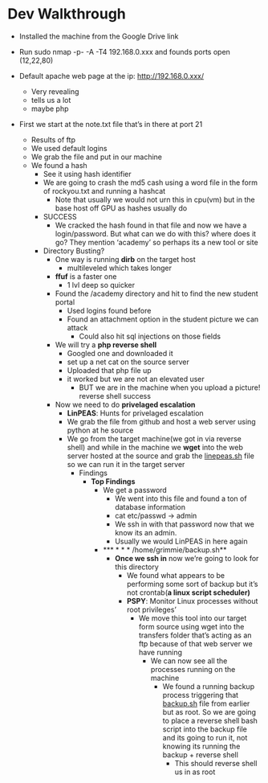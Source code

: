 #  Dev Walkthrough

- Installed the machine from the Google Drive link
- Run sudo nmap -p- -A -T4 192.168.0.xxx and founds ports open (12,22,80)

- Default apache web page at the ip: http://192.168.0.xxx/
    - Very revealing
    - tells us a lot
    - maybe php
- First we start at the note.txt file that’s in there  at port 21
    - Results of ftp
    - We used default logins
    - We grab the file and put in our machine
    - We found a hash
        - See it using hash identifier
        - We are going to crash the md5 cash using a word file in the form of rockyou.txt and running a hashcat
            - Note that usually we would not urn this in cpu(vm) but in the base host off GPU as hashes usually do
        - SUCCESS
            - We cracked the hash found in that file and now we have a login/password. But what can we do with this? where does it go? They mention ‘academy’ so perhaps its a new tool or site
        - Directory Busting?
            - One way is running **dirb** on the target host
                - multileveled which takes longer
            - **ffuf** is a faster one
                - 1 lvl deep so quicker
            - Found the /academy directory and hit to find the new student portal
                - Used logins found before
                - Found an attachment option in the student picture we can attack
                    - Could also hit sql injections on those fields
            - We will try a **php reverse shell**
                - Googled one and downloaded it
                - set up a net cat on the source server
                - Uploaded that php file up
                - it worked but we are not an elevated user
                    - BUT we are in the machine when you upload a picture! reverse shell success
            - Now we need to do **privelaged escalation**
                - **LinPEAS**: Hunts for privelaged escalation
                - We grab the file from github and host a web server using python at he source
                - We go from the target machine(we got in via reverse shell) and while in the machine  we **wget** into the web server hosted at the source  and grab the [linepeas.sh](http://linepeas.sh) file so we can run it in the target  server
                    - Findings
                        - **Top Findings**
                            - We get a password
                                - We went into this file and found a ton of database information
                                - cat etc/passwd -> admin 
                                - We ssh in with that password now that we know its an admin.
                                - Usually we would LinPEAS in here again
                            - *** * * * /home/grimmie/backup.sh**
                                - **Once we ssh in** now we’re going to look for this directory
                                    - We found what appears to be performing some sort of backup but it’s not crontab(**a linux script scheduler)**
                                    - **PSPY**: Monitor Linux processes without root privileges’
                                        - We move this tool into our target form source using wget into the transfers folder that’s acting as an ftp because of that web server we have running
                                            - We can now see all the processes running on the machine
                                                - We found a running backup process triggering that [backup.sh](http://backup.sh) file from earlier but as root. So we are going to place a reverse shell bash script into the backup file and its going to run it, not knowing its running the backup + reverse shell
                                                    - This should reverse shell us in as root
